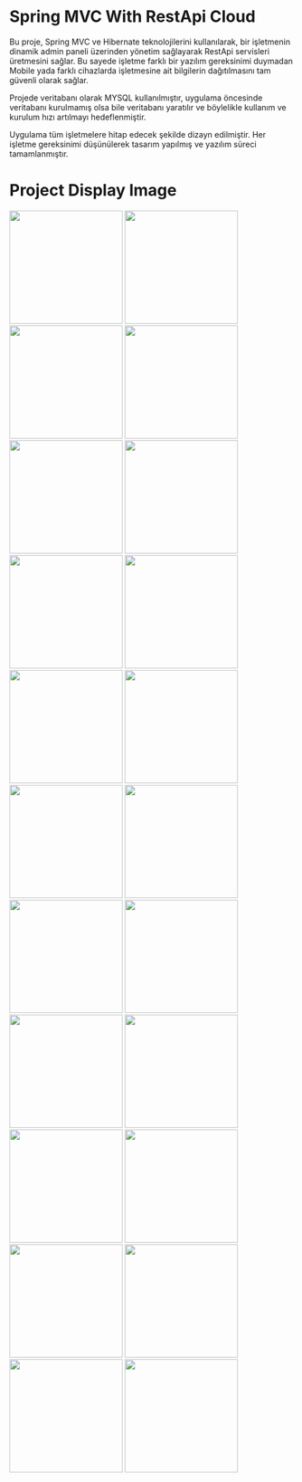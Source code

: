 # Spring MVC With RestApi Cloud
<p>Bu proje, Spring MVC ve Hibernate teknolojilerini kullanılarak, bir işletmenin dinamik admin paneli üzerinden yönetim sağlayarak RestApi servisleri üretmesini sağlar. Bu sayede işletme farklı bir yazılım gereksinimi duymadan Mobile yada farklı cihazlarda işletmesine ait bilgilerin dağıtılmasını tam güvenli olarak sağlar.
  
Projede veritabanı olarak MYSQL kullanılmıştır, uygulama öncesinde veritabanı kurulmamış olsa bile veritabanı yaratılır ve böylelikle kullanım ve kurulum hızı artılmayı hedeflenmiştir. 

Uygulama tüm işletmelere hitap edecek şekilde dizayn edilmiştir. Her işletme gereksinimi düşünülerek tasarım yapılmış ve yazılım süreci tamamlanmıştır.

</p>

# Project Display Image
<p>
<a href="https://github.com/hakanozer/SpringRestApiCloud/blob/master/ekran_goruntuleri/000.png" target="_blank">
<img src="https://github.com/hakanozer/SpringRestApiCloud/blob/master/ekran_goruntuleri/000.png" width="200" style="max-width:100%;"></a>

<a href="https://github.com/hakanozer/SpringRestApiCloud/blob/master/ekran_goruntuleri/00.png" target="_blank">
<img src="https://github.com/hakanozer/SpringRestApiCloud/blob/master/ekran_goruntuleri/00.png" width="200" style="max-width:100%;"></a>

<a href="https://github.com/hakanozer/SpringRestApiCloud/blob/master/ekran_goruntuleri/0.png" target="_blank">
<img src="https://github.com/hakanozer/SpringRestApiCloud/blob/master/ekran_goruntuleri/0.png" width="200" style="max-width:100%;"></a>

<a href="https://github.com/hakanozer/SpringRestApiCloud/blob/master/ekran_goruntuleri/p1%20(2).png" target="_blank">
<img src="https://github.com/hakanozer/SpringRestApiCloud/blob/master/ekran_goruntuleri/p1%20(2).png" width="200" style="max-width:100%;"></a>

<a href="https://github.com/hakanozer/SpringRestApiCloud/blob/master/ekran_goruntuleri/p1%20(3).png" target="_blank">
<img src="https://github.com/hakanozer/SpringRestApiCloud/blob/master/ekran_goruntuleri/p1%20(3).png" width="200" style="max-width:100%;"></a>

<a href="https://github.com/hakanozer/SpringRestApiCloud/blob/master/ekran_goruntuleri/p1%20(1).png" target="_blank">
<img src="https://github.com/hakanozer/SpringRestApiCloud/blob/master/ekran_goruntuleri/p1%20(1).png" width="200" style="max-width:100%;"></a>

<a href="https://github.com/hakanozer/SpringRestApiCloud/blob/master/ekran_goruntuleri/4.png" target="_blank">
<img src="https://github.com/hakanozer/SpringRestApiCloud/blob/master/ekran_goruntuleri/4.png" width="200" style="max-width:100%;"></a>

<a href="https://github.com/hakanozer/SpringRestApiCloud/blob/master/ekran_goruntuleri/5.png" target="_blank">
<img src="https://github.com/hakanozer/SpringRestApiCloud/blob/master/ekran_goruntuleri/5.png" width="200" style="max-width:100%;"></a>

<a href="https://github.com/hakanozer/SpringRestApiCloud/blob/master/ekran_goruntuleri/6.png" target="_blank">
<img src="https://github.com/hakanozer/SpringRestApiCloud/blob/master/ekran_goruntuleri/6.png" width="200" style="max-width:100%;"></a>


<a href="https://github.com/hakanozer/SpringRestApiCloud/blob/master/ekran_goruntuleri/7.png" target="_blank">
<img src="https://github.com/hakanozer/SpringRestApiCloud/blob/master/ekran_goruntuleri/7.png" width="200" style="max-width:100%;"></a>


<a href="https://github.com/hakanozer/SpringRestApiCloud/blob/master/ekran_goruntuleri/8.png" target="_blank">
<img src="https://github.com/hakanozer/SpringRestApiCloud/blob/master/ekran_goruntuleri/8.png" width="200" style="max-width:100%;"></a>


<a href="https://github.com/hakanozer/SpringRestApiCloud/blob/master/ekran_goruntuleri/9.png" target="_blank">
<img src="https://github.com/hakanozer/SpringRestApiCloud/blob/master/ekran_goruntuleri/9.png" width="200" style="max-width:100%;"></a>


<a href="https://github.com/hakanozer/SpringRestApiCloud/blob/master/ekran_goruntuleri/Admin%20Panel%20%20%20Users.png" target="_blank">
<img src="https://github.com/hakanozer/SpringRestApiCloud/blob/master/ekran_goruntuleri/Admin%20Panel%20%20%20Users.png" width="200" style="max-width:100%;"></a>


<a href="https://github.com/hakanozer/SpringRestApiCloud/blob/master/ekran_goruntuleri/11.png" target="_blank">
<img src="https://github.com/hakanozer/SpringRestApiCloud/blob/master/ekran_goruntuleri/11.png" width="200" style="max-width:100%;"></a>


<a href="https://github.com/hakanozer/SpringRestApiCloud/blob/master/ekran_goruntuleri/12.png" target="_blank">
<img src="https://github.com/hakanozer/SpringRestApiCloud/blob/master/ekran_goruntuleri/12.png" width="200" style="max-width:100%;"></a>


<a href="https://github.com/hakanozer/SpringRestApiCloud/blob/master/ekran_goruntuleri/13.png" target="_blank">
<img src="https://github.com/hakanozer/SpringRestApiCloud/blob/master/ekran_goruntuleri/13.png" width="200" style="max-width:100%;"></a>


<a href="https://github.com/hakanozer/SpringRestApiCloud/blob/master/ekran_goruntuleri/14.png" target="_blank">
<img src="https://github.com/hakanozer/SpringRestApiCloud/blob/master/ekran_goruntuleri/14.png" width="200" style="max-width:100%;"></a>

<a href="https://github.com/hakanozer/SpringRestApiCloud/blob/master/ekran_goruntuleri/15.png" target="_blank">
<img src="https://github.com/hakanozer/SpringRestApiCloud/blob/master/ekran_goruntuleri/15.png" width="200" style="max-width:100%;"></a>


<a href="https://github.com/hakanozer/SpringRestApiCloud/blob/master/ekran_goruntuleri/16.png" target="_blank">
<img src="https://github.com/hakanozer/SpringRestApiCloud/blob/master/ekran_goruntuleri/16.png" width="200" style="max-width:100%;"></a>

<a href="https://github.com/hakanozer/SpringRestApiCloud/blob/master/ekran_goruntuleri/17.png" target="_blank">
<img src="https://github.com/hakanozer/SpringRestApiCloud/blob/master/ekran_goruntuleri/17.png" width="200" style="max-width:100%;"></a>


<a href="https://github.com/hakanozer/SpringRestApiCloud/blob/master/ekran_goruntuleri/mobil1.png" target="_blank">
<img src="https://github.com/hakanozer/SpringRestApiCloud/blob/master/ekran_goruntuleri/mobil1.png" width="200" style="max-width:100%;"></a>


<a href="https://github.com/hakanozer/SpringRestApiCloud/blob/master/ekran_goruntuleri/mobil2.png" target="_blank">
<img src="https://github.com/hakanozer/SpringRestApiCloud/blob/master/ekran_goruntuleri/mobil2.png" width="200" style="max-width:100%;"></a>
